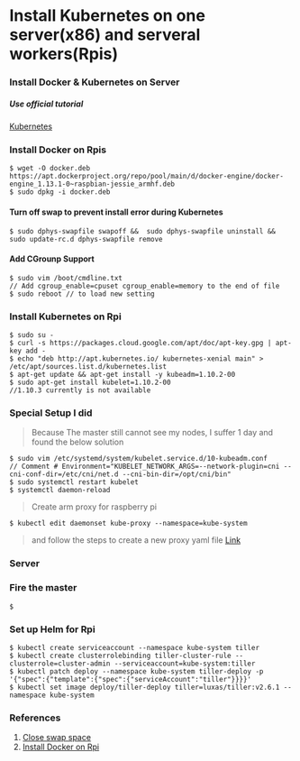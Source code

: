 Install Kubernetes on one server(x86) and serveral workers(Rpis)
====
### Install Docker & Kubernetes on Server
##### Use official tutorial
[Kubernetes](https://kubernetes.io/docs/tasks/tools/install-kubeadm/)
### Install Docker on Rpis
```
$ wget -O docker.deb https://apt.dockerproject.org/repo/pool/main/d/docker-engine/docker-engine_1.13.1-0~raspbian-jessie_armhf.deb
$ sudo dpkg -i docker.deb
```
#### Turn off swap to prevent install error during Kubernetes
```
$ sudo dphys-swapfile swapoff &&  sudo dphys-swapfile uninstall &&  sudo update-rc.d dphys-swapfile remove
```

#### Add CGrounp Support
```
$ sudo vim /boot/cmdline.txt
// Add cgroup_enable=cpuset cgroup_enable=memory to the end of file
$ sudo reboot // to load new setting
```

### Install Kubernetes on Rpi
```
$ sudo su -
$ curl -s https://packages.cloud.google.com/apt/doc/apt-key.gpg | apt-key add -
$ echo "deb http://apt.kubernetes.io/ kubernetes-xenial main" > /etc/apt/sources.list.d/kubernetes.list
$ apt-get update && apt-get install -y kubeadm=1.10.2-00
$ sudo apt-get install kubelet=1.10.2-00
//1.10.3 currently is not available
```

### Special Setup I did
> Because The master still cannot see my nodes, I suffer 1 day and found the below solution

```
$ sudo vim /etc/systemd/system/kubelet.service.d/10-kubeadm.conf
// Comment # Environment="KUBELET_NETWORK_ARGS=--network-plugin=cni --cni-conf-dir=/etc/cni/net.d --cni-bin-dir=/opt/cni/bin"
$ sudo systemctl restart kubelet
$ systemctl daemon-reload
```
> Create arm proxy for raspberry pi
```
$ kubectl edit daemonset kube-proxy --namespace=kube-system
```
> and follow the steps to create a new proxy yaml file
[Link](https://gist.github.com/squidpickles/dda268d9a444c600418da5e1641239af)

### Server
### Fire the master
```
$ 
```
### Set up Helm for Rpi
```
$ kubectl create serviceaccount --namespace kube-system tiller
$ kubectl create clusterrolebinding tiller-cluster-rule --clusterrole=cluster-admin --serviceaccount=kube-system:tiller
$ kubectl patch deploy --namespace kube-system tiller-deploy -p '{"spec":{"template":{"spec":{"serviceAccount":"tiller"}}}}'
$ kubectl set image deploy/tiller-deploy tiller=luxas/tiller:v2.6.1 --namespace kube-system
```

### References
1. [Close swap space](https://www.hanselman.com/blog/HowToBuildAKubernetesClusterWithARMRaspberryPiThenRunNETCoreOnOpenFaas.aspx)
2. [Install Docker on Rpi](https://forums.docker.com/t/how-can-i-install-a-specific-version-of-the-docker-engine/1993/4)